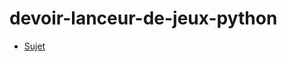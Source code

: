 # devoir-lanceur-de-jeux-python
- [Sujet](https://github.com/gombert-j/devoir-lanceur-de-jeux-python/blob/main/python-sujet-tp-note.pdf)
